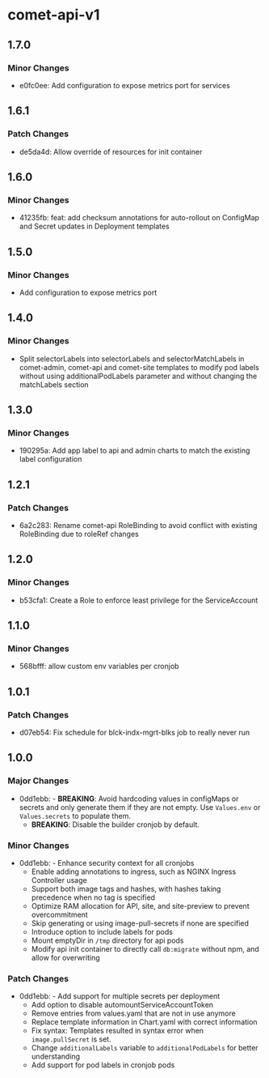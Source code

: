 # comet-api-v1

## 1.7.0

### Minor Changes

-   e0fc0ee: Add configuration to expose metrics port for services

## 1.6.1

### Patch Changes

-   de5da4d: Allow override of resources for init container

## 1.6.0

### Minor Changes

-   41235fb: feat: add checksum annotations for auto-rollout on ConfigMap and Secret updates in Deployment templates

## 1.5.0

### Minor Changes

-   Add configuration to expose metrics port

## 1.4.0

### Minor Changes

-   Split selectorLabels into selectorLabels and selectorMatchLabels in comet-admin, comet-api and comet-site templates to modify pod labels without using additionalPodLabels parameter and without changing the matchLabels section

## 1.3.0

### Minor Changes

-   190295a: Add app label to api and admin charts to match the existing label configuration

## 1.2.1

### Patch Changes

-   6a2c283: Rename comet-api RoleBinding to avoid conflict with existing RoleBinding due to roleRef changes

## 1.2.0

### Minor Changes

-   b53cfa1: Create a Role to enforce least privilege for the ServiceAccount

## 1.1.0

### Minor Changes

-   568bfff: allow custom env variables per cronjob

## 1.0.1

### Patch Changes

-   d07eb54: Fix schedule for blck-indx-mgrt-blks job to really never run

## 1.0.0

### Major Changes

-   0dd1ebb: - **BREAKING**: Avoid hardcoding values in configMaps or secrets and only generate them if they are not empty. Use `Values.env` or `Values.secrets` to populate them.
    -   **BREAKING**: Disable the builder cronjob by default.

### Minor Changes

-   0dd1ebb: - Enhance security context for all cronjobs
    -   Enable adding annotations to ingress, such as NGINX Ingress Controller usage
    -   Support both image tags and hashes, with hashes taking precedence when no tag is specified
    -   Optimize RAM allocation for API, site, and site-preview to prevent overcommitment
    -   Skip generating or using image-pull-secrets if none are specified
    -   Introduce option to include labels for pods
    -   Mount emptyDir in `/tmp` directory for api pods
    -   Modify api init container to directly call `db:migrate` without npm, and allow for overwriting

### Patch Changes

-   0dd1ebb: - Add support for multiple secrets per deployment
    -   Add option to disable automountServiceAccountToken
    -   Remove entries from values.yaml that are not in use anymore
    -   Replace template information in Chart.yaml with correct information
    -   Fix syntax: Templates resulted in syntax error when `image.pullSecret` is set.
    -   Change `additionalLabels` variable to `additionalPodLabels` for better understanding
    -   Add support for pod labels in cronjob pods
